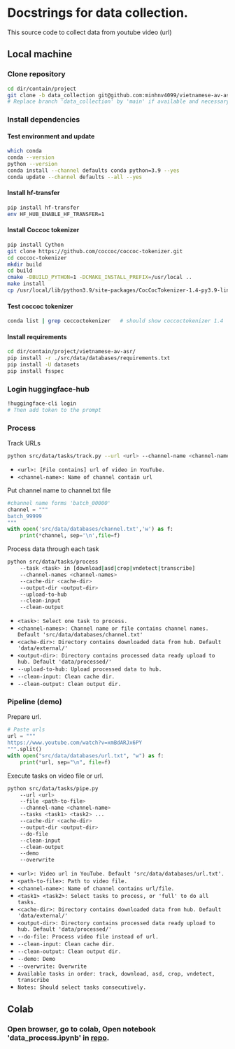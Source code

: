 # Docstrings for data collection.

This source code to collect data from youtube video (url)

## Local machine
### Clone repository
```bash
cd dir/contain/project
git clone -b data_collection git@github.com:minhnv4099/vietnamese-av-asr.git
# Replace branch 'data_collection' by 'main' if available and necessary.
```
### Install dependencies
#### Test environment and update
```bash
which conda 
conda --version 
python --version 
conda install --channel defaults conda python=3.9 --yes
conda update --channel defaults --all --yes
```

#### Install hf-transfer
```bash
pip install hf-transfer
env HF_HUB_ENABLE_HF_TRANSFER=1
```

#### Install Coccoc tokenizer
```bash
pip install Cython
git clone https://github.com/coccoc/coccoc-tokenizer.git
cd coccoc-tokenizer
mkdir build
cd build
cmake -DBUILD_PYTHON=1 -DCMAKE_INSTALL_PREFIX=/usr/local ..
make install
cp /usr/local/lib/python3.9/site-packages/CocCocTokenizer-1.4-py3.9-linux-x86_64.egg/CocCocTokenizer.* /usr/local/lib/python3.9/site-packages
```
#### Test coccoc tokenizer
```bash
conda list | grep coccoctokenizer   # should show coccoctokenizer 1.4
```

#### Install requirements
```bash
cd dir/contain/project/vietnamese-av-asr/
pip install -r ./src/data/databases/requirements.txt
pip install -U datasets
pip install fsspec
```
### Login huggingface-hub
```bash
!huggingface-cli login
# Then add token to the prompt
```
### Process
Track URLs
```bash
python src/data/tasks/track.py --url <url> --channel-name <channel-name>
```
- `<url>: [File contains] url of video in YouTube.`
- `<channel-name>: Name of channel contain url`

Put channel name to channel.txt file
```python
#channel name forms 'batch_00000'
channel = """
batch_99999
"""
with open('src/data/databases/channel.txt','w') as f:
    print(*channel, sep='\n',file=f)
```
Process data through each task
```bash
python src/data/tasks/process 
    --task <task> in [download|asd|crop|vndetect|transcribe] 
    --channel-names <channel-names> 
    --cache-dir <cache-dir>  
    --output-dir <output-dir> 
    --upload-to-hub          
    --clean-input            
    --clean-output           
```


- `<task>: Select one task to process.`
- `<channel-names>: Channel name or file contains channel names. Default 'src/data/databases/channel.txt'`
- `<cache-dir>: Directory contains downloaded data from hub. Default 'data/external/'`
- `<output-dir>: Directory contains processed data ready upload to hub. Default 'data/processed/'`
- `--upload-to-hub: Upload processed data to hub.`
- `--clean-input: Clean cache dir.`
- `--clean-output: Clean output dir.`

### Pipeline (demo)
Prepare url.
```python
# Paste urls
url = """
https://www.youtube.com/watch?v=xmBdARJx6PY
""".split()
with open("src/data/databases/url.txt", "w") as f:
    print(*url, sep="\n", file=f)
```
Execute tasks on video file or url.
```bash
python src/data/tasks/pipe.py
    --url <url>                     
    --file <path-to-file>    
    --channel-name <channel-name>   
    --tasks <task1> <task2> ...     
    --cache-dir <cache-dir>         
    --output-dir <output-dir>
    --do-file                          
    --clean-input
    --clean-output
    --demo
    --overwrite
```
- `<url>: Video url in YouTube. Default 'src/data/databases/url.txt'.`
- `<path-to-file>: Path to video file.`
- `<channel-name>: Name of channel contains url/file.`
- `<task1> <task2>: Select tasks to process, or 'full' to do all tasks.`
- `<cache-dir>: Directory contains downloaded data from hub. Default 'data/external/'`
- `<output-dir>: Directory contains processed data ready upload to hub. Default 'data/processed/'`
- `--do-file: Process video file instead of url.` 
- `--clean-input: Clean cache dir.`
- `--clean-output: Clean output dir.`
- `--demo: Demo`
- `--overwrite: Overwrite`
- `Available tasks in order: track, download, asd, crop, vndetect, transcribe`
- `Notes: Should select tasks consecutively. `

## Colab
### Open browser, go to colab, Open notebook 'data_process.ipynb' in [repo](https://github.com/minhnv4099/vietnamese-av-asr/tree/data_collection/notebooks).
